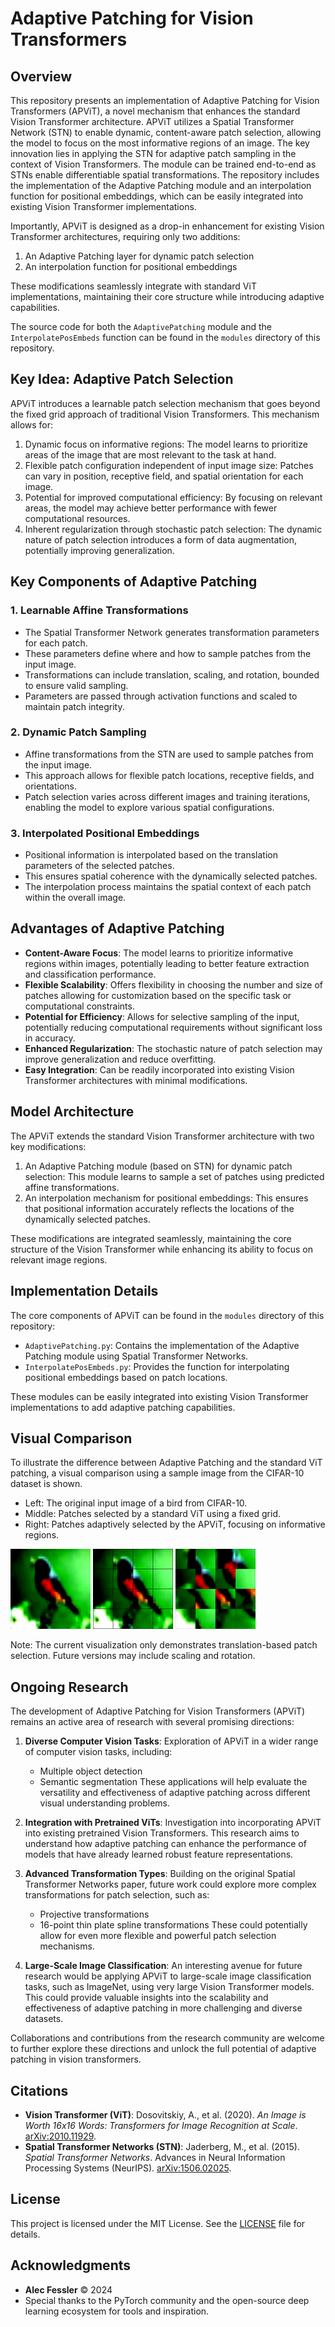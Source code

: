 # Adaptive Patching for Vision Transformers

## Overview

This repository presents an implementation of Adaptive Patching for Vision Transformers (APViT), a novel mechanism that enhances the standard Vision Transformer architecture. APViT utilizes a Spatial Transformer Network (STN) to enable dynamic, content-aware patch selection, allowing the model to focus on the most informative regions of an image. The key innovation lies in applying the STN for adaptive patch sampling in the context of Vision Transformers. The module can be trained end-to-end as STNs enable differentiable spatial transformations. The repository includes the implementation of the Adaptive Patching module and an interpolation function for positional embeddings, which can be easily integrated into existing Vision Transformer implementations.

Importantly, APViT is designed as a drop-in enhancement for existing Vision Transformer architectures, requiring only two additions:
1. An Adaptive Patching layer for dynamic patch selection
2. An interpolation function for positional embeddings

These modifications seamlessly integrate with standard ViT implementations, maintaining their core structure while introducing adaptive capabilities.

The source code for both the `AdaptivePatching` module and the `InterpolatePosEmbeds` function can be found in the `modules` directory of this repository.

## Key Idea: Adaptive Patch Selection

APViT introduces a learnable patch selection mechanism that goes beyond the fixed grid approach of traditional Vision Transformers. This mechanism allows for:

1. Dynamic focus on informative regions: The model learns to prioritize areas of the image that are most relevant to the task at hand.
2. Flexible patch configuration independent of input image size: Patches can vary in position, receptive field, and spatial orientation for each image.
3. Potential for improved computational efficiency: By focusing on relevant areas, the model may achieve better performance with fewer computational resources.
4. Inherent regularization through stochastic patch selection: The dynamic nature of patch selection introduces a form of data augmentation, potentially improving generalization.

## Key Components of Adaptive Patching

### 1. Learnable Affine Transformations

- The Spatial Transformer Network generates transformation parameters for each patch.
- These parameters define where and how to sample patches from the input image.
- Transformations can include translation, scaling, and rotation, bounded to ensure valid sampling.
- Parameters are passed through activation functions and scaled to maintain patch integrity.

### 2. Dynamic Patch Sampling

- Affine transformations from the STN are used to sample patches from the input image.
- This approach allows for flexible patch locations, receptive fields, and orientations.
- Patch selection varies across different images and training iterations, enabling the model to explore various spatial configurations.

### 3. Interpolated Positional Embeddings

- Positional information is interpolated based on the translation parameters of the selected patches.
- This ensures spatial coherence with the dynamically selected patches.
- The interpolation process maintains the spatial context of each patch within the overall image.

## Advantages of Adaptive Patching

- **Content-Aware Focus**: The model learns to prioritize informative regions within images, potentially leading to better feature extraction and classification performance.
- **Flexible Scalability**: Offers flexibility in choosing the number and size of patches allowing for customization based on the specific task or computational constraints.
- **Potential for Efficiency**: Allows for selective sampling of the input, potentially reducing computational requirements without significant loss in accuracy.
- **Enhanced Regularization**: The stochastic nature of patch selection may improve generalization and reduce overfitting.
- **Easy Integration**: Can be readily incorporated into existing Vision Transformer architectures with minimal modifications.

## Model Architecture

The APViT extends the standard Vision Transformer architecture with two key modifications:

1. An Adaptive Patching module (based on STN) for dynamic patch selection: This module learns to sample a set of patches using predicted affine transformations.
2. An interpolation mechanism for positional embeddings: This ensures that positional information accurately reflects the locations of the dynamically selected patches.

These modifications are integrated seamlessly, maintaining the core structure of the Vision Transformer while enhancing its ability to focus on relevant image regions.

## Implementation Details

The core components of APViT can be found in the `modules` directory of this repository:

- `AdaptivePatching.py`: Contains the implementation of the Adaptive Patching module using Spatial Transformer Networks.
- `InterpolatePosEmbeds.py`: Provides the function for interpolating positional embeddings based on patch locations.

These modules can be easily integrated into existing Vision Transformer implementations to add adaptive patching capabilities.

## Visual Comparison

To illustrate the difference between Adaptive Patching and the standard ViT patching, a visual comparison using a sample image from the CIFAR-10 dataset is shown.

- Left: The original input image of a bird from CIFAR-10.
- Middle: Patches selected by a standard ViT using a fixed grid.
- Right: Patches adaptively selected by the APViT, focusing on informative regions.

![Original Image](assets/visual_comparison_original.png)
![Standard ViT Patches](assets/visual_comparison_standard.png)
![Adaptive Patching](assets/visual_comparison_dps.png)

Note: The current visualization only demonstrates translation-based patch selection. Future versions may include scaling and rotation.

## Ongoing Research

The development of Adaptive Patching for Vision Transformers (APViT) remains an active area of research with several promising directions:

1. **Diverse Computer Vision Tasks**: Exploration of APViT in a wider range of computer vision tasks, including:
   - Multiple object detection
   - Semantic segmentation
   These applications will help evaluate the versatility and effectiveness of adaptive patching across different visual understanding problems.

2. **Integration with Pretrained ViTs**: Investigation into incorporating APViT into existing pretrained Vision Transformers. This research aims to understand how adaptive patching can enhance the performance of models that have already learned robust feature representations.

3. **Advanced Transformation Types**: Building on the original Spatial Transformer Networks paper, future work could explore more complex transformations for patch selection, such as:
   - Projective transformations
   - 16-point thin plate spline transformations
   These could potentially allow for even more flexible and powerful patch selection mechanisms.

4. **Large-Scale Image Classification**: An interesting avenue for future research would be applying APViT to large-scale image classification tasks, such as ImageNet, using very large Vision Transformer models. This could provide valuable insights into the scalability and effectiveness of adaptive patching in more challenging and diverse datasets.

Collaborations and contributions from the research community are welcome to further explore these directions and unlock the full potential of adaptive patching in vision transformers.

## Citations

- **Vision Transformer (ViT)**: Dosovitskiy, A., et al. (2020). *An Image is Worth 16x16 Words: Transformers for Image Recognition at Scale*. [arXiv:2010.11929](https://arxiv.org/abs/2010.11929).
- **Spatial Transformer Networks (STN)**: Jaderberg, M., et al. (2015). *Spatial Transformer Networks*. Advances in Neural Information Processing Systems (NeurIPS). [arXiv:1506.02025](https://arxiv.org/abs/1506.02025).

## License

This project is licensed under the MIT License. See the [LICENSE](LICENSE) file for details.

## Acknowledgments

- **Alec Fessler** © 2024
- Special thanks to the PyTorch community and the open-source deep learning ecosystem for tools and inspiration.
